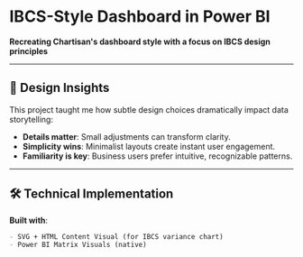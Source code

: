 # IBCS-Style Dashboard in Power BI  

**Recreating Chartisan's dashboard style with a focus on IBCS design principles**  

---

## 🎨 Design Insights  
This project taught me how subtle design choices dramatically impact data storytelling:  
- **Details matter**: Small adjustments can transform clarity.  
- **Simplicity wins**: Minimalist layouts create instant user engagement.  
- **Familiarity is key**: Business users prefer intuitive, recognizable patterns.  

---

## 🛠️ Technical Implementation  
**Built with**:  
```markdown
- SVG + HTML Content Visual (for IBCS variance chart)  
- Power BI Matrix Visuals (native)  

